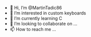 - 👋 Hi, I’m @MartinTadic86
- 👀 I’m interested in custom keyboards
- 🌱 I’m currently learning C
- 💞️ I’m looking to collaborate on ...
- 📫 How to reach me ...

<!---
MartinTadic86/MartinTadic86 is a ✨ special ✨ repository because its `README.md` (this file) appears on your GitHub profile.
You can click the Preview link to take a look at your changes.
--->
